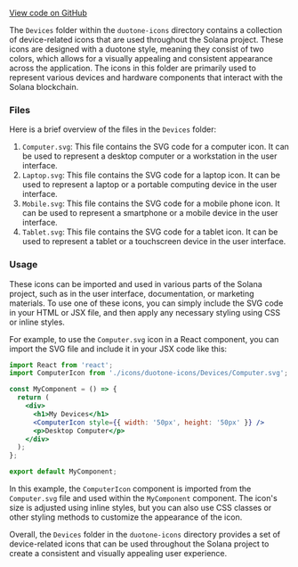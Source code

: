 [View code on GitHub](https://github.com/solana-labs/solana/tree/master/na/docs/src/icons/duotone-icons/Devices)

The `Devices` folder within the `duotone-icons` directory contains a collection of device-related icons that are used throughout the Solana project. These icons are designed with a duotone style, meaning they consist of two colors, which allows for a visually appealing and consistent appearance across the application. The icons in this folder are primarily used to represent various devices and hardware components that interact with the Solana blockchain.

### Files

Here is a brief overview of the files in the `Devices` folder:

1. `Computer.svg`: This file contains the SVG code for a computer icon. It can be used to represent a desktop computer or a workstation in the user interface.
2. `Laptop.svg`: This file contains the SVG code for a laptop icon. It can be used to represent a laptop or a portable computing device in the user interface.
3. `Mobile.svg`: This file contains the SVG code for a mobile phone icon. It can be used to represent a smartphone or a mobile device in the user interface.
4. `Tablet.svg`: This file contains the SVG code for a tablet icon. It can be used to represent a tablet or a touchscreen device in the user interface.

### Usage

These icons can be imported and used in various parts of the Solana project, such as in the user interface, documentation, or marketing materials. To use one of these icons, you can simply include the SVG code in your HTML or JSX file, and then apply any necessary styling using CSS or inline styles.

For example, to use the `Computer.svg` icon in a React component, you can import the SVG file and include it in your JSX code like this:

```jsx
import React from 'react';
import ComputerIcon from './icons/duotone-icons/Devices/Computer.svg';

const MyComponent = () => {
  return (
    <div>
      <h1>My Devices</h1>
      <ComputerIcon style={{ width: '50px', height: '50px' }} />
      <p>Desktop Computer</p>
    </div>
  );
};

export default MyComponent;
```

In this example, the `ComputerIcon` component is imported from the `Computer.svg` file and used within the `MyComponent` component. The icon's size is adjusted using inline styles, but you can also use CSS classes or other styling methods to customize the appearance of the icon.

Overall, the `Devices` folder in the `duotone-icons` directory provides a set of device-related icons that can be used throughout the Solana project to create a consistent and visually appealing user experience.
